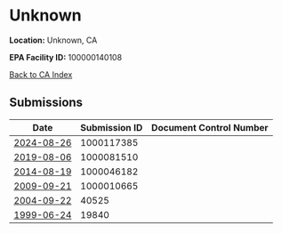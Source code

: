 # Unknown

**Location:** Unknown, CA

**EPA Facility ID:** 100000140108

[Back to CA Index](../../index.md)

## Submissions

| Date | Submission ID | Document Control Number |
|------|--------------|-------------------------|
| [2024-08-26](submissions/1000117385.md) | 1000117385 |  |
| [2019-08-06](submissions/1000081510.md) | 1000081510 |  |
| [2014-08-19](submissions/1000046182.md) | 1000046182 |  |
| [2009-09-21](submissions/1000010665.md) | 1000010665 |  |
| [2004-09-22](submissions/40525.md) | 40525 |  |
| [1999-06-24](submissions/19840.md) | 19840 |  |
